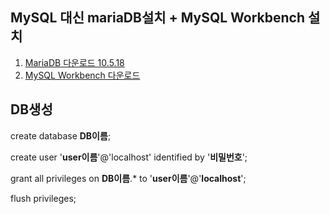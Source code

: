 ## MySQL 대신 mariaDB설치 + MySQL Workbench 설치

1. [MariaDB 다운로드 10.5.18](https://mariadb.org/download/?t=mariadb&p=mariadb&r=11.0.0&os=windows&cpu=x86_64&pkg=zip&m=blendbyte) <br/>
2. [MySQL Workbench 다운로드](https://dev.mysql.com/downloads/workbench/)

## DB생성
create database **DB이름**;

create user '**user이름**'@'localhost' identified by '**비밀번호**';

grant all privileges on **DB이름**.* to '**user이름**'@'**localhost**';                                                                           

flush privileges;
